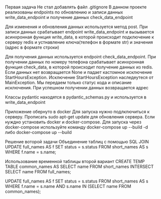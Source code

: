 Первая задача
Не стал добавлять файл .gitignore
В данном проекте реализованы endpoints по обновлению и записи данных write_data_endpoint и получение данных check_data_endpoint

Для изменения и обновления данных используется метод post. При записи данных срабатывает endpoint write_data_endpoint и вызывается асинхронная функция write_data, в которой происходит подключение к серверу redis и устнавление ключа(телефон в формате str)
и значения (адрес в формате строки) 

Для получения данных используется endpoint check_data_endpoint. При получении данных по номеру телефона срабатывает  асинхронная функция check_data, в которой происходит получение данных из redis. Если данных нет возвращается None и падает кастомное исключение
StartHoursException. Исключение StartHoursException наследеутеся от MainException. Мы передаем только статус кода и описание исключения. При успешном получении данных возвращается адрес

Классы pydantic находятся в pydantic_schemas.py и используется в write_data_endpoint

Приложение обернуто в docker
Для запуска нужно подлключиться к серверу. Прописать sudo apt-get update для обновления сервера. Если нуждно установить docker и docker-compose.
Для запуска через docker-compose используйте команду docker-compose up --build -d либо docker-compose up --build


Решение воторой задачи
Объединение таблиц с помощью SQL JOIN
UPDATE full_names AS f
SET status = s.status
FROM short_names AS s
WHERE f.name = s.name;

Использование временной таблицы второй вариант
CREATE TEMP TABLE common_names AS
SELECT name FROM short_names
INTERSECT
SELECT name FROM full_names;

UPDATE full_names AS f
SET status = s.status
FROM short_names AS s
WHERE f.name = s.name
  AND s.name IN (SELECT name FROM common_names);
